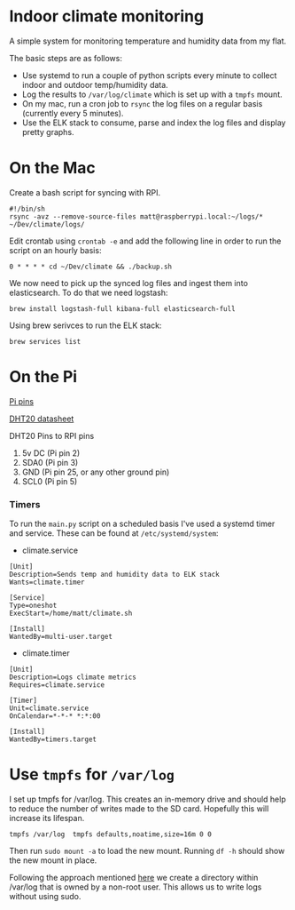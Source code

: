 # Indoor climate monitoring
A simple system for monitoring temperature and humidity data from my flat. 

The basic steps are as follows:
- Use systemd to run a couple of python scripts every minute to collect indoor and outdoor temp/humidity data.
- Log the results to `/var/log/climate` which is set up with a `tmpfs` mount.
- On my mac, run a cron job to `rsync` the log files on a regular basis (currently every 5 minutes).
- Use the ELK stack to consume, parse and index the log files and display pretty graphs.

# On the Mac

Create a bash script for syncing with RPI.
```
#!/bin/sh
rsync -avz --remove-source-files matt@raspberrypi.local:~/logs/* ~/Dev/climate/logs/
```

Edit crontab using `crontab -e` and add the following line in order to run the script on an hourly basis:
```
0 * * * * cd ~/Dev/climate && ./backup.sh
```

We now need to pick up the synced log files and ingest them into elasticsearch. To do that we need logstash:

```
brew install logstash-full kibana-full elasticsearch-full
```

Using brew serivces to run the ELK stack:

```
brew services list
```

# On the Pi

[Pi pins](https://pi4j.com/1.2/pins/model-a-rev2.html)

[DHT20 datasheet](https://cdn-shop.adafruit.com/product-files/5183/5193_DHT20.pdf)

DHT20 Pins to RPI pins

1. 5v DC (Pi pin 2)
2. SDA0 (Pi pin 3)
3. GND (Pi pin 25, or any other ground pin)
4. SCL0 (Pi pin 5)


### Timers

To run the `main.py` script on a scheduled basis I've used a systemd timer and service. These can be found at `/etc/systemd/system`:

- climate.service
```
[Unit]
Description=Sends temp and humidity data to ELK stack
Wants=climate.timer

[Service]
Type=oneshot
ExecStart=/home/matt/climate.sh

[Install]
WantedBy=multi-user.target
```

- climate.timer
```
[Unit]
Description=Logs climate metrics
Requires=climate.service

[Timer]
Unit=climate.service
OnCalendar=*-*-* *:*:00

[Install]
WantedBy=timers.target
```

# Use `tmpfs` for `/var/log`

I set up tmpfs for /var/log. This creates an in-memory drive and should help to reduce the number of writes made to the SD card. Hopefully this will increase its lifespan.
```
tmpfs /var/log  tmpfs defaults,noatime,size=16m 0 0
```

Then run `sudo mount -a` to load the new mount. Running `df -h` should show the new mount in place.

Following the approach mentioned [here](https://unix.stackexchange.com/questions/554788/mount-a-tmpfs-folder-on-startup-volatile-with-a-created-subfolder) 
we create a directory within /var/log that is owned by a non-root user. This allows us to write logs without using sudo.
